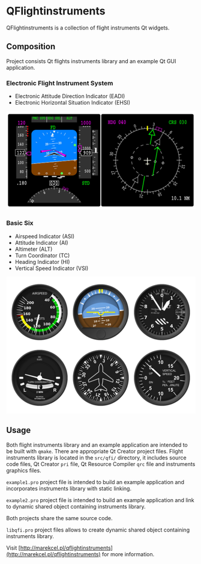 # QFlightinstruments
QFlightinstruments is a collection of flight instruments Qt widgets.

## Composition

Project consists Qt flights instruments library and an example Qt GUI application.

### Electronic Flight Instrument System

* Electronic Attitude Direction Indicator (EADI)
* Electronic Horizontal Situation Indicator (EHSI)

![QFI](screenshot_01.jpg)

### Basic Six

* Airspeed Indicator (ASI)
* Attitude Indicator (AI)
* Altimeter (ALT)
* Turn Coordinator (TC)
* Heading Indicator (HI)
* Vertical Speed Indicator (VSI)

![QFI](screenshot_02.jpg)

## Usage

Both flight instruments library and an example application are intended to be built with ```qmake```. There are appropriate Qt Creator project files. Flight instruments library is located in the ```src/qfi/``` directory, it includes source code files, Qt Creator ```pri``` file, Qt Resource Compiler ```qrc``` file and instruments graphics files.

```example1.pro``` project file is intended to build an example application and incorporates instruments library with static linking.

```example2.pro``` project file is intended to build an example application and link to dynamic shared object containing instruments library.

Both projects share the same source code.

```libqfi.pro``` project files allows to create dynamic shared object containing instruments library.

Visit [http://marekcel.pl/qflightinstruments](http://marekcel.pl/qflightinstruments) for more information.
